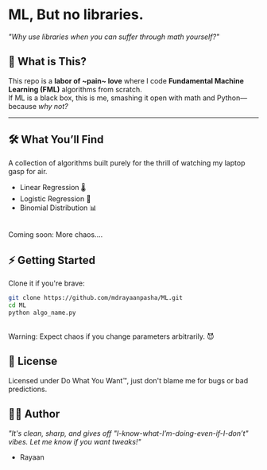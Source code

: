 # ML, But no libraries. 
*"Why use libraries when you can suffer through math yourself?"*  

## 🧠 What is This?  
This repo is a **labor of ~pain~ love** where I code **Fundamental Machine Learning (FML)** algorithms from scratch.  
If ML is a black box, this is me, smashing it open with math and Python—because *why not?*

---

## 🛠️ What You’ll Find  
A collection of algorithms built purely for the thrill of watching my laptop gasp for air.  

- Linear Regression 🌡️
- Logistic Regression 🎯
- Binomial Distribution 📊

<br/>
Coming soon: More chaos....

## ⚡ Getting Started

Clone it if you're brave:  

```bash
git clone https://github.com/mdrayaanpasha/ML.git  
cd ML
python algo_name.py 
```
<br/> 
Warning: Expect chaos if you change parameters arbitrarily. 😈

## 📜 License
Licensed under Do What You Want™, just don't blame me for bugs or bad predictions.

## 👨‍💻 Author

<i> "It's clean, sharp, and gives off "I-know-what-I’m-doing-even-if-I-don’t" vibes. Let me know if you want tweaks!" </i><br/>
- Rayaan





